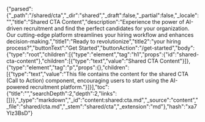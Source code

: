 {"parsed":{"_path":"/shared/cta","_dir":"shared","_draft":false,"_partial":false,"_locale":"","title":"Shared CTA Content","description":"Experience the power of AI-driven recruitment and find the perfect candidates for your organization. Our cutting-edge platform streamlines your hiring workflow and enhances decision-making.","title1":"Ready to revolutionize","title2":"your hiring process?","buttonText":"Get Started","buttonAction":"/get-started","body":{"type":"root","children":[{"type":"element","tag":"h1","props":{"id":"shared-cta-content"},"children":[{"type":"text","value":"Shared CTA Content"}]},{"type":"element","tag":"p","props":{},"children":[{"type":"text","value":"This file contains the content for the shared CTA (Call to Action) component, encouraging users to start using the AI-powered recruitment platform."}]}],"toc":{"title":"","searchDepth":2,"depth":2,"links":[]}},"_type":"markdown","_id":"content:shared:cta.md","_source":"content","_file":"shared/cta.md","_stem":"shared/cta","_extension":"md"},"hash":"xa7YIz3BsD"}